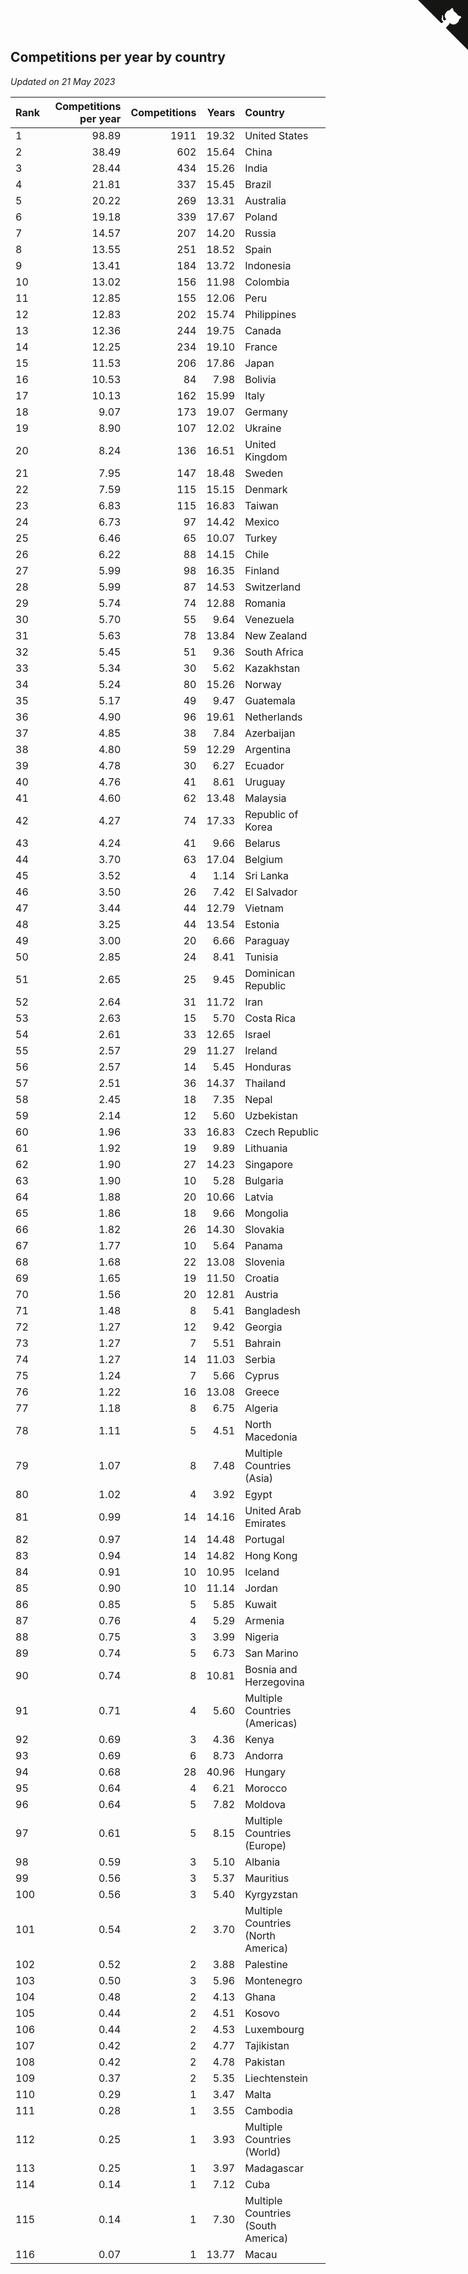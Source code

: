 ## Competitions per year by country

*Updated on 21 May 2023*

| Rank | Competitions per year | Competitions | Years | Country |
| :--- | ---: | ---: | ---: | :--- |
| 1 | 98.89 | 1911 | 19.32 | United States |
| 2 | 38.49 | 602 | 15.64 | China |
| 3 | 28.44 | 434 | 15.26 | India |
| 4 | 21.81 | 337 | 15.45 | Brazil |
| 5 | 20.22 | 269 | 13.31 | Australia |
| 6 | 19.18 | 339 | 17.67 | Poland |
| 7 | 14.57 | 207 | 14.20 | Russia |
| 8 | 13.55 | 251 | 18.52 | Spain |
| 9 | 13.41 | 184 | 13.72 | Indonesia |
| 10 | 13.02 | 156 | 11.98 | Colombia |
| 11 | 12.85 | 155 | 12.06 | Peru |
| 12 | 12.83 | 202 | 15.74 | Philippines |
| 13 | 12.36 | 244 | 19.75 | Canada |
| 14 | 12.25 | 234 | 19.10 | France |
| 15 | 11.53 | 206 | 17.86 | Japan |
| 16 | 10.53 | 84 | 7.98 | Bolivia |
| 17 | 10.13 | 162 | 15.99 | Italy |
| 18 | 9.07 | 173 | 19.07 | Germany |
| 19 | 8.90 | 107 | 12.02 | Ukraine |
| 20 | 8.24 | 136 | 16.51 | United Kingdom |
| 21 | 7.95 | 147 | 18.48 | Sweden |
| 22 | 7.59 | 115 | 15.15 | Denmark |
| 23 | 6.83 | 115 | 16.83 | Taiwan |
| 24 | 6.73 | 97 | 14.42 | Mexico |
| 25 | 6.46 | 65 | 10.07 | Turkey |
| 26 | 6.22 | 88 | 14.15 | Chile |
| 27 | 5.99 | 98 | 16.35 | Finland |
| 28 | 5.99 | 87 | 14.53 | Switzerland |
| 29 | 5.74 | 74 | 12.88 | Romania |
| 30 | 5.70 | 55 | 9.64 | Venezuela |
| 31 | 5.63 | 78 | 13.84 | New Zealand |
| 32 | 5.45 | 51 | 9.36 | South Africa |
| 33 | 5.34 | 30 | 5.62 | Kazakhstan |
| 34 | 5.24 | 80 | 15.26 | Norway |
| 35 | 5.17 | 49 | 9.47 | Guatemala |
| 36 | 4.90 | 96 | 19.61 | Netherlands |
| 37 | 4.85 | 38 | 7.84 | Azerbaijan |
| 38 | 4.80 | 59 | 12.29 | Argentina |
| 39 | 4.78 | 30 | 6.27 | Ecuador |
| 40 | 4.76 | 41 | 8.61 | Uruguay |
| 41 | 4.60 | 62 | 13.48 | Malaysia |
| 42 | 4.27 | 74 | 17.33 | Republic of Korea |
| 43 | 4.24 | 41 | 9.66 | Belarus |
| 44 | 3.70 | 63 | 17.04 | Belgium |
| 45 | 3.52 | 4 | 1.14 | Sri Lanka |
| 46 | 3.50 | 26 | 7.42 | El Salvador |
| 47 | 3.44 | 44 | 12.79 | Vietnam |
| 48 | 3.25 | 44 | 13.54 | Estonia |
| 49 | 3.00 | 20 | 6.66 | Paraguay |
| 50 | 2.85 | 24 | 8.41 | Tunisia |
| 51 | 2.65 | 25 | 9.45 | Dominican Republic |
| 52 | 2.64 | 31 | 11.72 | Iran |
| 53 | 2.63 | 15 | 5.70 | Costa Rica |
| 54 | 2.61 | 33 | 12.65 | Israel |
| 55 | 2.57 | 29 | 11.27 | Ireland |
| 56 | 2.57 | 14 | 5.45 | Honduras |
| 57 | 2.51 | 36 | 14.37 | Thailand |
| 58 | 2.45 | 18 | 7.35 | Nepal |
| 59 | 2.14 | 12 | 5.60 | Uzbekistan |
| 60 | 1.96 | 33 | 16.83 | Czech Republic |
| 61 | 1.92 | 19 | 9.89 | Lithuania |
| 62 | 1.90 | 27 | 14.23 | Singapore |
| 63 | 1.90 | 10 | 5.28 | Bulgaria |
| 64 | 1.88 | 20 | 10.66 | Latvia |
| 65 | 1.86 | 18 | 9.66 | Mongolia |
| 66 | 1.82 | 26 | 14.30 | Slovakia |
| 67 | 1.77 | 10 | 5.64 | Panama |
| 68 | 1.68 | 22 | 13.08 | Slovenia |
| 69 | 1.65 | 19 | 11.50 | Croatia |
| 70 | 1.56 | 20 | 12.81 | Austria |
| 71 | 1.48 | 8 | 5.41 | Bangladesh |
| 72 | 1.27 | 12 | 9.42 | Georgia |
| 73 | 1.27 | 7 | 5.51 | Bahrain |
| 74 | 1.27 | 14 | 11.03 | Serbia |
| 75 | 1.24 | 7 | 5.66 | Cyprus |
| 76 | 1.22 | 16 | 13.08 | Greece |
| 77 | 1.18 | 8 | 6.75 | Algeria |
| 78 | 1.11 | 5 | 4.51 | North Macedonia |
| 79 | 1.07 | 8 | 7.48 | Multiple Countries (Asia) |
| 80 | 1.02 | 4 | 3.92 | Egypt |
| 81 | 0.99 | 14 | 14.16 | United Arab Emirates |
| 82 | 0.97 | 14 | 14.48 | Portugal |
| 83 | 0.94 | 14 | 14.82 | Hong Kong |
| 84 | 0.91 | 10 | 10.95 | Iceland |
| 85 | 0.90 | 10 | 11.14 | Jordan |
| 86 | 0.85 | 5 | 5.85 | Kuwait |
| 87 | 0.76 | 4 | 5.29 | Armenia |
| 88 | 0.75 | 3 | 3.99 | Nigeria |
| 89 | 0.74 | 5 | 6.73 | San Marino |
| 90 | 0.74 | 8 | 10.81 | Bosnia and Herzegovina |
| 91 | 0.71 | 4 | 5.60 | Multiple Countries (Americas) |
| 92 | 0.69 | 3 | 4.36 | Kenya |
| 93 | 0.69 | 6 | 8.73 | Andorra |
| 94 | 0.68 | 28 | 40.96 | Hungary |
| 95 | 0.64 | 4 | 6.21 | Morocco |
| 96 | 0.64 | 5 | 7.82 | Moldova |
| 97 | 0.61 | 5 | 8.15 | Multiple Countries (Europe) |
| 98 | 0.59 | 3 | 5.10 | Albania |
| 99 | 0.56 | 3 | 5.37 | Mauritius |
| 100 | 0.56 | 3 | 5.40 | Kyrgyzstan |
| 101 | 0.54 | 2 | 3.70 | Multiple Countries (North America) |
| 102 | 0.52 | 2 | 3.88 | Palestine |
| 103 | 0.50 | 3 | 5.96 | Montenegro |
| 104 | 0.48 | 2 | 4.13 | Ghana |
| 105 | 0.44 | 2 | 4.51 | Kosovo |
| 106 | 0.44 | 2 | 4.53 | Luxembourg |
| 107 | 0.42 | 2 | 4.77 | Tajikistan |
| 108 | 0.42 | 2 | 4.78 | Pakistan |
| 109 | 0.37 | 2 | 5.35 | Liechtenstein |
| 110 | 0.29 | 1 | 3.47 | Malta |
| 111 | 0.28 | 1 | 3.55 | Cambodia |
| 112 | 0.25 | 1 | 3.93 | Multiple Countries (World) |
| 113 | 0.25 | 1 | 3.97 | Madagascar |
| 114 | 0.14 | 1 | 7.12 | Cuba |
| 115 | 0.14 | 1 | 7.30 | Multiple Countries (South America) |
| 116 | 0.07 | 1 | 13.77 | Macau |


<a href="https://github.com/JustinTimeCuber/wca_statistics" class="github-corner" aria-label="View source on Github"><svg width="80" height="80" viewBox="0 0 250 250" style="fill:#151513; color:#fff; position: absolute; top: 0; border: 0; right: 0;" aria-hidden="true"><path d="M0,0 L115,115 L130,115 L142,142 L250,250 L250,0 Z"></path><path d="M128.3,109.0 C113.8,99.7 119.0,89.6 119.0,89.6 C122.0,82.7 120.5,78.6 120.5,78.6 C119.2,72.0 123.4,76.3 123.4,76.3 C127.3,80.9 125.5,87.3 125.5,87.3 C122.9,97.6 130.6,101.9 134.4,103.2" fill="currentColor" style="transform-origin: 130px 106px;" class="octo-arm"></path><path d="M115.0,115.0 C114.9,115.1 118.7,116.5 119.8,115.4 L133.7,101.6 C136.9,99.2 139.9,98.4 142.2,98.6 C133.8,88.0 127.5,74.4 143.8,58.0 C148.5,53.4 154.0,51.2 159.7,51.0 C160.3,49.4 163.2,43.6 171.4,40.1 C171.4,40.1 176.1,42.5 178.8,56.2 C183.1,58.6 187.2,61.8 190.9,65.4 C194.5,69.0 197.7,73.2 200.1,77.6 C213.8,80.2 216.3,84.9 216.3,84.9 C212.7,93.1 206.9,96.0 205.4,96.6 C205.1,102.4 203.0,107.8 198.3,112.5 C181.9,128.9 168.3,122.5 157.7,114.1 C157.9,116.9 156.7,120.9 152.7,124.9 L141.0,136.5 C139.8,137.7 141.6,141.9 141.8,141.8 Z" fill="currentColor" class="octo-body"></path></svg></a><style>.github-corner:hover .octo-arm{animation:octocat-wave 560ms ease-in-out}@keyframes octocat-wave{0%,100%{transform:rotate(0)}20%,60%{transform:rotate(-25deg)}40%,80%{transform:rotate(10deg)}}@media (max-width:500px){.github-corner:hover .octo-arm{animation:none}.github-corner .octo-arm{animation:octocat-wave 560ms ease-in-out}}</style>
